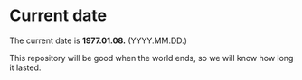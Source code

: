 # Current date

The current date is **1977.01.08.** (YYYY.MM.DD.)

This repository will be good when the world ends, so we will know how long it lasted.